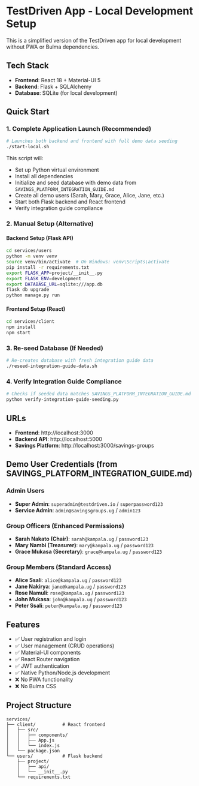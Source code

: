 # TestDriven App - Local Development Setup

This is a simplified version of the TestDriven app for local development without PWA or Bulma dependencies.

## Tech Stack
- **Frontend**: React 18 + Material-UI 5
- **Backend**: Flask + SQLAlchemy
- **Database**: SQLite (for local development)

## Quick Start

### 1. Complete Application Launch (Recommended)
```bash
# Launches both backend and frontend with full demo data seeding
./start-local.sh
```

This script will:
- Set up Python virtual environment
- Install all dependencies
- Initialize and seed database with demo data from `SAVINGS_PLATFORM_INTEGRATION_GUIDE.md`
- Create all demo users (Sarah, Mary, Grace, Alice, Jane, etc.)
- Start both Flask backend and React frontend
- Verify integration guide compliance

### 2. Manual Setup (Alternative)

#### Backend Setup (Flask API)
```bash
cd services/users
python -m venv venv
source venv/bin/activate  # On Windows: venv\Scripts\activate
pip install -r requirements.txt
export FLASK_APP=project/__init__.py
export FLASK_ENV=development
export DATABASE_URL=sqlite:///app.db
flask db upgrade
python manage.py run
```

#### Frontend Setup (React)
```bash
cd services/client
npm install
npm start
```

### 3. Re-seed Database (If Needed)
```bash
# Re-creates database with fresh integration guide data
./reseed-integration-guide-data.sh
```

### 4. Verify Integration Guide Compliance
```bash
# Checks if seeded data matches SAVINGS_PLATFORM_INTEGRATION_GUIDE.md
python verify-integration-guide-seeding.py
```

## URLs
- **Frontend**: http://localhost:3000
- **Backend API**: http://localhost:5000
- **Savings Platform**: http://localhost:3000/savings-groups

## Demo User Credentials (from SAVINGS_PLATFORM_INTEGRATION_GUIDE.md)

### Admin Users
- **Super Admin**: `superadmin@testdriven.io` / `superpassword123`
- **Service Admin**: `admin@savingsgroups.ug` / `admin123`

### Group Officers (Enhanced Permissions)
- **Sarah Nakato (Chair)**: `sarah@kampala.ug` / `password123`
- **Mary Nambi (Treasurer)**: `mary@kampala.ug` / `password123`
- **Grace Mukasa (Secretary)**: `grace@kampala.ug` / `password123`

### Group Members (Standard Access)
- **Alice Ssali**: `alice@kampala.ug` / `password123`
- **Jane Nakirya**: `jane@kampala.ug` / `password123`
- **Rose Namuli**: `rose@kampala.ug` / `password123`
- **John Mukasa**: `john@kampala.ug` / `password123`
- **Peter Ssali**: `peter@kampala.ug` / `password123`

## Features
- ✅ User registration and login
- ✅ User management (CRUD operations)
- ✅ Material-UI components
- ✅ React Router navigation
- ✅ JWT authentication
- ✅ Native Python/Node.js development
- ❌ No PWA functionality
- ❌ No Bulma CSS

## Project Structure
```
services/
├── client/          # React frontend
│   ├── src/
│   │   ├── components/
│   │   ├── App.js
│   │   └── index.js
│   └── package.json
└── users/           # Flask backend
    ├── project/
    │   ├── api/
    │   └── __init__.py
    └── requirements.txt
```